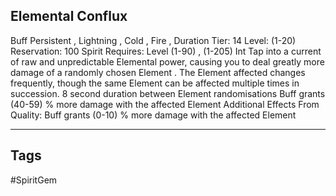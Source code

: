 ## Elemental Conflux
Buff
Persistent , Lightning , Cold , Fire , Duration
Tier: 14
Level: (1-20)
Reservation: 100 Spirit
Requires: Level (1-90) , (1-205) Int
Tap into a current of raw and unpredictable Elemental power, causing you to deal greatly more damage of a randomly chosen Element . The Element affected changes frequently, though the same Element can be affected multiple times in succession.
8 second duration between Element randomisations
Buff grants (40-59) % more damage with the affected Element
Additional Effects From Quality:
Buff grants (0-10) % more damage with the affected Element

---
## Tags
#SpiritGem
